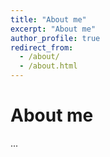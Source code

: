```yaml
---
title: "About me"
excerpt: "About me"
author_profile: true
redirect_from: 
  - /about/
  - /about.html
---
```




About me
======
...



